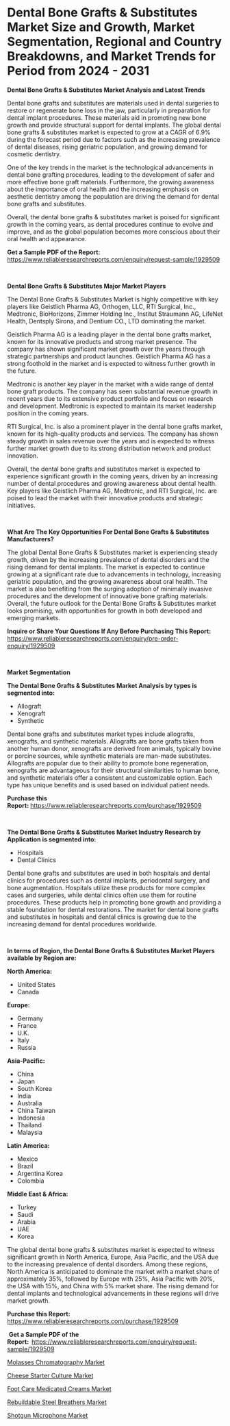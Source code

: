 <p><h1>Dental Bone Grafts & Substitutes Market Size and Growth, Market Segmentation, Regional and Country Breakdowns, and Market Trends for Period from 2024 -  2031</h1></p><p><strong>Dental Bone Grafts & Substitutes Market Analysis and Latest Trends</strong></p>
<p><p>Dental bone grafts and substitutes are materials used in dental surgeries to restore or regenerate bone loss in the jaw, particularly in preparation for dental implant procedures. These materials aid in promoting new bone growth and provide structural support for dental implants. The global dental bone grafts & substitutes market is expected to grow at a CAGR of 6.9% during the forecast period due to factors such as the increasing prevalence of dental diseases, rising geriatric population, and growing demand for cosmetic dentistry.</p><p>One of the key trends in the market is the technological advancements in dental bone grafting procedures, leading to the development of safer and more effective bone graft materials. Furthermore, the growing awareness about the importance of oral health and the increasing emphasis on aesthetic dentistry among the population are driving the demand for dental bone grafts and substitutes.</p><p>Overall, the dental bone grafts & substitutes market is poised for significant growth in the coming years, as dental procedures continue to evolve and improve, and as the global population becomes more conscious about their oral health and appearance.</p></p>
<p><strong>Get a Sample PDF of the Report:&nbsp;</strong> <a href="https://www.reliableresearchreports.com/enquiry/request-sample/1929509">https://www.reliableresearchreports.com/enquiry/request-sample/1929509</a></p>
<p>&nbsp;</p>
<p><strong>Dental Bone Grafts & Substitutes Major Market Players</strong></p>
<p><p>The Dental Bone Grafts & Substitutes Market is highly competitive with key players like Geistlich Pharma AG, Orthogen, LLC, RTI Surgical, Inc., Medtronic, BioHorizons, Zimmer Holding Inc., Institut Straumann AG, LifeNet Health, Dentsply Sirona, and Dentium CO., LTD dominating the market.</p><p>Geistlich Pharma AG is a leading player in the dental bone grafts market, known for its innovative products and strong market presence. The company has shown significant market growth over the years through strategic partnerships and product launches. Geistlich Pharma AG has a strong foothold in the market and is expected to witness further growth in the future.</p><p>Medtronic is another key player in the market with a wide range of dental bone graft products. The company has seen substantial revenue growth in recent years due to its extensive product portfolio and focus on research and development. Medtronic is expected to maintain its market leadership position in the coming years.</p><p>RTI Surgical, Inc. is also a prominent player in the dental bone grafts market, known for its high-quality products and services. The company has shown steady growth in sales revenue over the years and is expected to witness further market growth due to its strong distribution network and product innovation.</p><p>Overall, the dental bone grafts and substitutes market is expected to experience significant growth in the coming years, driven by an increasing number of dental procedures and growing awareness about dental health. Key players like Geistlich Pharma AG, Medtronic, and RTI Surgical, Inc. are poised to lead the market with their innovative products and strategic initiatives.</p></p>
<p>&nbsp;</p>
<p><strong>What Are The Key Opportunities For Dental Bone Grafts & Substitutes Manufacturers?</strong></p>
<p><p>The global Dental Bone Grafts & Substitutes market is experiencing steady growth, driven by the increasing prevalence of dental disorders and the rising demand for dental implants. The market is expected to continue growing at a significant rate due to advancements in technology, increasing geriatric population, and the growing awareness about oral health. The market is also benefiting from the surging adoption of minimally invasive procedures and the development of innovative bone grafting materials. Overall, the future outlook for the Dental Bone Grafts & Substitutes market looks promising, with opportunities for growth in both developed and emerging markets.</p></p>
<p><strong>Inquire or Share Your Questions If Any Before Purchasing This Report:</strong> <a href="https://www.reliableresearchreports.com/enquiry/pre-order-enquiry/1929509">https://www.reliableresearchreports.com/enquiry/pre-order-enquiry/1929509</a></p>
<p>&nbsp;</p>
<p><strong>Market Segmentation</strong></p>
<p><strong>The Dental Bone Grafts & Substitutes Market Analysis by types is segmented into:</strong></p>
<p><ul><li>Allograft</li><li>Xenograft</li><li>Synthetic</li></ul></p>
<p><p>Dental bone grafts and substitutes market types include allografts, xenografts, and synthetic materials. Allografts are bone grafts taken from another human donor, xenografts are derived from animals, typically bovine or porcine sources, while synthetic materials are man-made substitutes. Allografts are popular due to their ability to promote bone regeneration, xenografts are advantageous for their structural similarities to human bone, and synthetic materials offer a consistent and customizable option. Each type has unique benefits and is used based on individual patient needs.</p></p>
<p><strong>Purchase this Report:&nbsp;</strong><a href="https://www.reliableresearchreports.com/purchase/1929509">https://www.reliableresearchreports.com/purchase/1929509</a></p>
<p>&nbsp;</p>
<p><strong>The Dental Bone Grafts & Substitutes Market Industry Research by Application is segmented into:</strong></p>
<p><ul><li>Hospitals</li><li>Dental Clinics</li></ul></p>
<p><p>Dental bone grafts and substitutes are used in both hospitals and dental clinics for procedures such as dental implants, periodontal surgery, and bone augmentation. Hospitals utilize these products for more complex cases and surgeries, while dental clinics often use them for routine procedures. These products help in promoting bone growth and providing a stable foundation for dental restorations. The market for dental bone grafts and substitutes in hospitals and dental clinics is growing due to the increasing demand for dental procedures worldwide.</p></p>
<p>&nbsp;</p>
<p><strong>In terms of Region, the Dental Bone Grafts & Substitutes Market Players available by Region are:</strong></p>
<p>
    <p> <strong> North America: </strong>
        <ul>
            <li>United States</li>
            <li>Canada</li>
        </ul>
        </p> 
    <p> <strong> Europe: </strong>
        <ul>
            <li>Germany</li>
            <li>France</li>
            <li>U.K.</li>
            <li>Italy</li>
            <li>Russia</li>
        </ul>
        </p> 
    <p> <strong> Asia-Pacific: </strong>
        <ul>
            <li>China</li>
            <li>Japan</li>
            <li>South Korea</li>
            <li>India</li>
            <li>Australia</li>
            <li>China Taiwan</li>
            <li>Indonesia</li>
            <li>Thailand</li>
            <li>Malaysia</li>
        </ul>
        </p> 
    <p> <strong> Latin America: </strong>
        <ul>
            <li>Mexico</li>
            <li>Brazil</li>
            <li>Argentina Korea</li>
            <li>Colombia</li>
        </ul>
        </p> 
    <p> <strong> Middle East & Africa: </strong>
        <ul>
            <li>Turkey</li>
            <li>Saudi</li>
            <li>Arabia</li>
            <li>UAE</li>
            <li>Korea</li>
        </ul>
    </p>
    </p>
<p><p>The global dental bone grafts & substitutes market is expected to witness significant growth in North America, Europe, Asia Pacific, and the USA due to the increasing prevalence of dental disorders. Among these regions, North America is anticipated to dominate the market with a market share of approximately 35%, followed by Europe with 25%, Asia Pacific with 20%, the USA with 15%, and China with 5% market share. The rising demand for dental implants and technological advancements in these regions will drive market growth.</p></p>
<p><strong>Purchase this Report: </strong><a href="https://www.reliableresearchreports.com/purchase/1929509">https://www.reliableresearchreports.com/purchase/1929509</a></p>
<p>&nbsp;<strong>Get a Sample PDF of the Report:&nbsp;&nbsp;</strong><a href="https://www.reliableresearchreports.com/enquiry/request-sample/1929509">https://www.reliableresearchreports.com/enquiry/request-sample/1929509</a></p>
<p><strong></strong></p>
<p><p><a href="https://chivalrous-flock-a86.notion.site/Molasses-Chromatography-Market-Analysis-Examines-its-Scope-on-Growth-Opportunities-and-Forecasted-T-79bcaa4460494694909b75ff7cfc3a71">Molasses Chromatography Market</a></p><p><a href="https://view.publitas.com/reportprime-1/cheese-starter-culture-market-size-growth-outlook-from-2024-to-2031-projecting-at-markets-trends-analysis-by-application-regional-outlook-and-revenue/">Cheese Starter Culture Market</a></p><p><a href="https://github.com/suaretopek9/Market-Research-Report-List-1/blob/main/foot-care-medicated-creams-market.md">Foot Care Medicated Creams Market</a></p><p><a href="https://angry-finch-aaf.notion.site/Rebuildable-Steel-Breathers-Market-A-Comprehensive-Report-of-its-Market-Share-Growth-Trends-2024--08bbe9c2fe7d474ebea350853af93c92">Rebuildable Steel Breathers Market</a></p><p><a href="https://view.publitas.com/reportprime-1/shotgun-microphone-market-size-reflecting-a-forecast-till-2031-market-by-type-by-application-and-by-geography/">Shotgun Microphone Market</a></p></p>